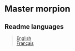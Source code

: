 # Master morpion

## Readme languages

> [English](https://github.com/MOERUYONAKI/Moeru-s-Empires/blob/main/readme/readme-en.md)  
> [Français](https://github.com/MOERUYONAKI/Moeru-s-Empires/blob/main/readme/readme-fr.md)  
